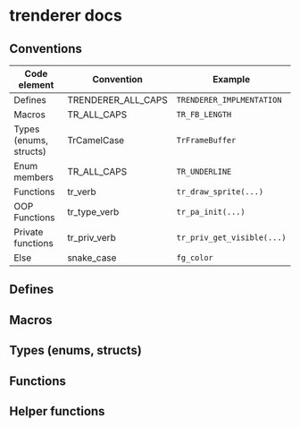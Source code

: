 # trenderer docs
## Conventions
| Code element           | Convention         | Example                          |
|------------------------|--------------------|----------------------------------|
| Defines                | TRENDERER_ALL_CAPS | `TRENDERER_IMPLMENTATION`        |
| Macros                 | TR_ALL_CAPS        | `TR_FB_LENGTH`                   |
| Types (enums, structs) | TrCamelCase        | `TrFrameBuffer`                  |
| Enum members           | TR_ALL_CAPS        | `TR_UNDERLINE`                   |
| Functions              | tr_verb            | `tr_draw_sprite(...)`            |
| OOP Functions          | tr_type_verb       | `tr_pa_init(...)`                |
| Private functions      | tr_priv_verb       | `tr_priv_get_visible(...)`       |
| Else                   | snake_case         | `fg_color`                       |
## Defines
## Macros
## Types (enums, structs)
## Functions
## Helper functions
